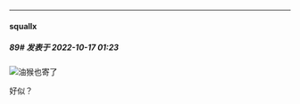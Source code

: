 

*****

####  squallx  
##### 89#       发表于 2022-10-17 01:23

<img src="https://static.saraba1st.com/image/smiley/face2017/037.png" referrerpolicy="no-referrer">油猴也寄了

好似？

